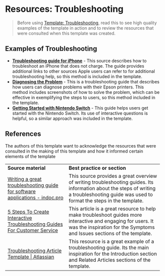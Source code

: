 # Resources: Troubleshooting

>Before using [Template: Troubleshooting](./template_troubleshooting.md), read this to see high quality examples of the template in action and to review the resources that were consulted when this template was created.

## Examples of Troubleshooting

* **[Troubleshooting guide for iPhone](https://support.apple.com/en-us/HT201569)** - This source describes how to troubleshoot an iPhone that does not charge. The guide provides additional links to other sources Apple users can refer to for additional troubleshooting help, so this method is included in the template.
* **[Diagnosing the Problem](https://files.support.epson.com/htmldocs/pho22_/pho22_rf/trble_1.htm)** - This is a troubleshooting guide that describes how users can diagnose problems with their Epson printers. This method includes screenshots of how to solve the problem, which can be effective in exemplifying the steps to users, so this method included in the template.
* **[Getting Started with Nintendo Switch](https://en-americas-support.nintendo.com/app/answers/detail/p/989/c/904/a_id/43021)** - This guide helps users get started with the Nintendo Switch. Its use of interactive questions is helpful, so a similar approach was included in the template.

## References

The authors of this template want to acknowledge the resources that were consulted in the making of this template and how it informed certain elements of the template

<table>
  <tr>
   <td><strong>Source material</strong>
   </td>
   <td><strong>Best practice or section</strong>
   </td>
  </tr>
  <tr>
   <td><a href="https://indoc.pro/documentation-types/troubleshooting-guide/">Writing a great troubleshooting guide for software applications - indoc.pro</a>
   </td>
   <td>This source provides a great overview of writing troubleshooting guides. Its information about the steps of writing a troubleshooting guide was used to format the steps in the template.
   </td>
  </tr>
  <tr>
   <td><a href="https://knowmax.ai/blog/troubleshooting-guides-for-customer-service/">5 Steps To Create Interactive Troubleshooting Guides For Customer Service</a>
   </td>
   <td>This article is a great resource to help make troubleshoot guides more interactive and engaging for users. It was the inspiration for the Symptoms and Issues sections of the template.
   </td>
  </tr>
  <tr>
   <td><a href="https://www.atlassian.com/software/confluence/templates/troubleshooting-article">Troubleshooting Article Template | Atlassian</a>
   </td>
   <td>This resource is a great example of a troubleshooting guide. Its the main inspiration for the Introduction section and Related Articles sections of the template.
   </td>
  </tr>
</table>
